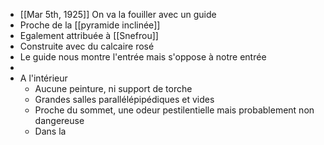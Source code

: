 - [[Mar 5th, 1925]] On va la fouiller avec un guide
- Proche de la [[pyramide inclinée]]
- Egalement attribuée à [[Snefrou]]
- Construite avec du calcaire rosé
- Le guide nous montre l'entrée mais s'oppose à notre entrée
-
- A l'intérieur
	- Aucune peinture, ni support de torche
	- Grandes salles parallélépipédiques et vides
	- Proche du sommet, une odeur pestilentielle mais probablement non dangereuse
	- Dans la